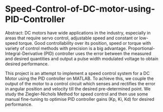 # Speed-Control-of-DC-motor-using-PID-Controller
Abstract: DC motors have wide applications in the industry, especially in areas that require servo control, adjustable speed and constant or low-speed torque. Good controllability over its position, speed or torque with variety of control methods with precision is a big advantage. Proportional-Integral-Derivative (PID) controller uses the error between the measured and desired quantities and output a pulse width modulated voltage to obtain desired performance. 

This project is an attempt to implement a speed control system for a DC Motor using the PID controller on MATLAB. To achieve this, we couple the output of the motor to a control circuit which senses and rectifies the error in angular position and velocity till the desired pre-determined point. We study the Ziegler-Nichols Method for speed control and then use some manual fine-tuning to optimise PID controller gains (Kp, Ki, Kd) for desired performance.
